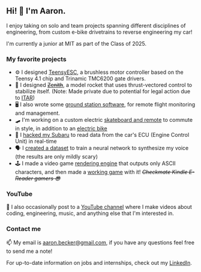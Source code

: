 ## Hi! 👋 I'm Aaron.

I enjoy taking on solo and team projects spanning different disciplines of engineering, from custom e-bike drivetrains to reverse engineering my car!

I'm currently a junior at MIT as part of the Class of 2025.

### My favorite projects

- ⚙️ I designed [TeensyESC](https://github.com/aaroexxt/TeensyESC), a brushless motor controller based on the Teensy 4.1 chip and Trinamic TMC6200 gate drivers.
- 🚀 I designed ~~[Zenith](https://github.com/aaroexxt/TVCRocket)~~, a model rocket that uses thrust-vectored control to stabilize itself. (Note: Made private due to potential for legal action due to [ITAR](https://en.wikipedia.org/wiki/International_Traffic_in_Arms_Regulations))
- 🖥️ I also wrote some [ground station software](https://github.com/aaroexxt/RocketGroundStation), for remote flight monitoring and management.
- 🛹 I'm working on a custom electric [skateboard and remote](https://github.com/aaroexxt/ESkateOS) to commute in style, in addition to an [electric bike](https://github.com/aaroexxt/BikeOSMKII)
- 🚗 I [hacked my Subaru](https://github.com/aaroexxt/CarHacking) to read data from the car's ECU (Engine Control Unit) in real-time
- 🗣 I [created a dataset](https://github.com/aaroexxt/tacotron/tree/master/AASet-1.0) to train a neural network to synthesize my voice (the results are only mildly scary)
- 🕹️ I made a video game [rendering engine](https://github.com/aaroexxt/ASCII-Physics-Engine) that outputs only ASCII characters, and then made a [working game](https://www.aaronbecker.tech/projects/code/platformedv5/) with it! ~~*Checkmate Kindle E-Reader gamers 😎*~~

### YouTube

🎥 I also occasionally post to a [YouTube channel](https://www.youtube.com/channel/UCqDrVuzqneQY3KwUUoAEITA) where I make videos about coding, engineering, music, and anything else that I'm interested in.

### Contact me

📫 My email is [aaron.becker@gmail.com](mailto:aaron.becker@gmail.com), if you have any questions feel free to send me a note!

For up-to-date information on jobs and internships, check out my [LinkedIn](https://www.linkedin.com/in/aaron-m-becker/).
